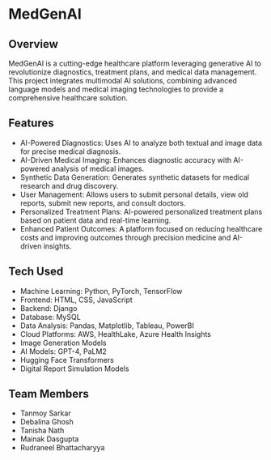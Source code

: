 # MedGenAI

## Overview
MedGenAI is a cutting-edge healthcare platform leveraging generative AI to revolutionize diagnostics, treatment plans, and medical data management. This project integrates multimodal AI solutions, combining advanced language models and medical imaging technologies to provide a comprehensive healthcare solution.

## Features
- AI-Powered Diagnostics: Uses AI to analyze both textual and image data for precise medical diagnosis.
- AI-Driven Medical Imaging: Enhances diagnostic accuracy with AI-powered analysis of medical images.
- Synthetic Data Generation: Generates synthetic datasets for medical research and drug discovery.
- User Management: Allows users to submit personal details, view old reports, submit new reports, and consult doctors.
- Personalized Treatment Plans: AI-powered personalized treatment plans based on patient data and real-time learning.
- Enhanced Patient Outcomes: A platform focused on reducing healthcare costs and improving outcomes through precision medicine and AI-driven insights.

## Tech Used
- Machine Learning: Python, PyTorch, TensorFlow
- Frontend: HTML, CSS, JavaScript
- Backend: Django
- Database: MySQL
- Data Analysis: Pandas, Matplotlib, Tableau, PowerBI
- Cloud Platforms: AWS, HealthLake, Azure Health Insights
- Image Generation Models
- AI Models: GPT-4, PaLM2
- Hugging Face Transformers
- Digital Report Simulation Models

## Team Members
- Tanmoy Sarkar
- Debalina Ghosh
- Tanisha Nath
- Mainak Dasgupta
- Rudraneel Bhattacharyya
